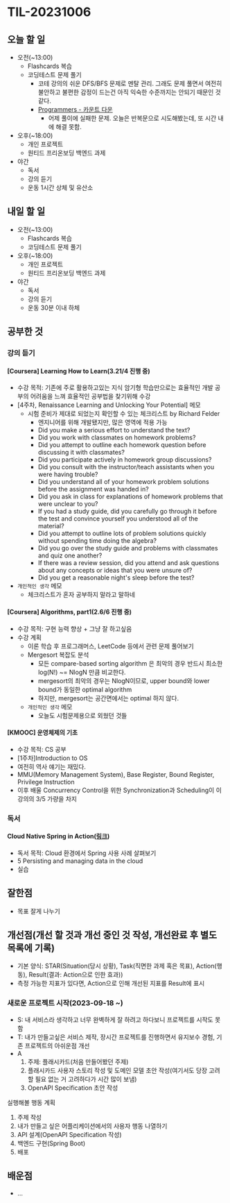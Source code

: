 # TIL-20231006

## 오늘 할 일

- 오전(~13:00)
  - Flashcards 복습
  - 코딩테스트 문제 풀기
    - 코테 강의의 쉬운 DFS/BFS 문제로 멘탈 관리. 그래도 문제 풀면서 여전히 불안하고 불편한 감정이 드는건 아직 익숙한 수준까지는 안되기 때문인 것 같다.
    - [Programmers - 카운트 다운](https://school.programmers.co.kr/learn/courses/30/lessons/131129)
      - 어제 풀이에 실패한 문제. 오늘은 반복문으로 시도해봤는데, 또 시간 내에 해결 못함.
- 오후(~18:00)
  - 개인 프로젝트
  - 원티드 프리온보딩 백엔드 과제
- 야간
  - 독서
  - 강의 듣기
  - 운동 1시간 상체 및 유산소

## 내일 할 일

- 오전(~13:00)
  - Flashcards 복습
  - 코딩테스트 문제 풀기
- 오후(~18:00)
  - 개인 프로젝트
  - 원티드 프리온보딩 백엔드 과제
- 야간
  - 독서
  - 강의 듣기
  - 운동 30분 이내 하체

## 공부한 것

### 강의 듣기

#### [Coursera] Learning How to Learn(3.21/4 진행 중)

- 수강 목적: 기존에 주로 활용하고있는 지식 암기형 학습만으로는 효율적인 개발 공부의 어려움을 느껴 효율적인 공부법을 찾기위해 수강
- [4주차, Renaissance Learning and Unlocking Your Potential] 메모
  - 시험 준비가 제대로 되었는지 확인할 수 있는 체크리스트 by Richard Felder
    - 엔지니어를 위해 개발됐지만, 많은 영역에 적용 가능
    - Did you make a serious effort to understand the text?
    - Did you work with classmates on homework problems?
    - Did you attempt to outline each homework question before discussing it with classmates?
    - Did you participate actively in homework group discussions?
    - Did you consult with the instructor/teach assistants when you were having trouble?
    - Did you understand all of your homework problem solutions before the assignment was handed in?
    - Did you ask in class for explanations of homework problems that were unclear to you?
    - If you had a study guide, did you carefully go through it before the test and convince yourself you understood all of the material?
    - Did you attempt to outline lots of problem solutions quickly without spending time doing the algebra?
    - Did you go over the study guide and problems with classmates and quiz one another?
    - If there was a review session, did you attend and ask questions about any concepts or ideas that you were unsure of?
    - Did you get a reasonable night's sleep before the test?
- `개인적인 생각` 메모
  - 체크리스트가 혼자 공부하지 말라고 말하네

#### [Coursera] Algorithms, part1(2.6/6 진행 중)

- 수강 목적: 구현 능력 향상 + 그냥 잘 하고싶음
- 수강 계획
  - 이론 학습 후 프로그래머스, LeetCode 등에서 관련 문제 풀어보기
  - Mergesort 복잡도 분석
    - 모든 compare-based sorting algorithm 은 최악의 경우 반드시 최소한 log(N!) ~= NlogN 만큼 비교한다.
    - mergesort의 최악의 경우는 NlogN이므로, upper bound와 lower bound가 동일한 optimal algorithm
    - 하지만, mergesort는 공간면에서는 optimal 하지 않다.
  - `개인적인 생각` 메모
    - 오늘도 시험문제용으로 외웠던 것들

#### [KMOOC] 운영체제의 기초

- 수강 목적: CS 공부
- [1주차]Introduction to OS
- 여전히 역사 얘기는 재밌다.
- MMU(Memory Management System), Base Register, Bound Register, Privilege Instruction
- 이후 배울 Concurrency Control을 위한 Synchronization과 Scheduling이 이 강의의 3/5 가량을 차지

### 독서

#### Cloud Native Spring in Action([링크](https://www.manning.com/books/cloud-native-spring-in-action))

- 독서 목적: Cloud 환경에서 Spring 사용 사례 살펴보기
- 5 Persisting and managing data in the cloud
- 실습

## 잘한점

- 목표 잘게 나누기

## 개선점(개선 할 것과 개선 중인 것 작성, 개선완료 후 별도 목록에 기록)

- 기본 양식: STAR(Situation(당시 상황), Task(직면한 과제 혹은 목표), Action(행동), Result(결과: Action으로 인한 효과))
- 측정 가능한 지표가 있다면, Action으로 인해 개선된 지표를 Result에 표시

### 새로운 프로젝트 시작(2023-09-18 ~)

- S: 내 서비스라 생각하고 너무 완벽하게 잘 하려고 하다보니 프로젝트를 시작도 못함
- T: 내가 만들고싶은 서비스 제작, 장시간 프로젝트를 진행하면서 유지보수 경험, 기존 프로젝트의 아쉬운점 개선
- A
  1. 주제: 플래시카드(처음 만들어봤던 주제)
  2. 플래시카드 사용자 스토리 작성 및 도메인 모델 초안 작성(여기서도 당장 고려할 필요 없는 거 고려하다가 시간 많이 보냄)
  3. OpenAPI Specification 초안 작성

실행해볼 행동 계획

1. 주제 작성
2. 내가 만들고 싶은 어플리케이션에서의 사용자 행동 나열하기
3. API 설계(OpenAPI Specification 작성)
4. 백엔드 구현(Spring Boot)
5. 배포

## 배운점

- ...
